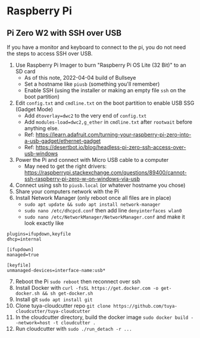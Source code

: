 # Raspberry Pi


## Pi Zero W2 with SSH over USB

If you have a monitor and keyboard to connect to the pi, you do not need the steps to access SSH over USB.

1. Use Raspberry Pi Imager to burn "Raspberry Pi OS Lite (32 Bit)" to an SD card
	- As of this note, 2022-04-04 build of Bullseye
	- Set a hostname like `piusb` (something you'll remember)
	- Enable SSH (using the installer or making an empty file `ssh` on the boot partition)
2. Edit `config.txt` and `cmdline.txt` on the boot partition to enable USB SSG (Gadget Mode)
	- Add `dtoverlay=dwc2` to the very end of `config.txt`
	- Add `modules-load=dwc2,g_ether` in `cmdline.txt` after `rootwait` before anything else.
	- Ref: https://learn.adafruit.com/turning-your-raspberry-pi-zero-into-a-usb-gadget/ethernet-gadget
	- Ref: https://desertbot.io/blog/headless-pi-zero-ssh-access-over-usb-windows
3. Power the Pi and connect with Micro USB cable to a computer
	- May need to get the right drivers: https://raspberrypi.stackexchange.com/questions/89400/cannot-ssh-raspberry-pi-zero-w-on-windows-via-usb
4. Connect using ssh to `piusb.local` (or whatever hostname you chose)
5. Share your computers network with the Pi
6. Install Network Manager (only reboot once all files are in place)
	- `sudo apt update && sudo apt install network-manager`
	- `sudo nano /etc/dhcpcd.conf` then add line `denyinterfaces wlan0`
	- `sudo nano /etc/NetworkManager/NetworkManager.conf` and make it look exactly like
 ```[main]
plugins=ifupdown,keyfile
dhcp=internal

[ifupdown]
managed=true

[keyfile]
unmanaged-devices=interface-name:usb*
```
7. Reboot the Pi `sudo reboot` then reconnect over ssh
8. Install Docker with `curl -fsSL https://get.docker.com -o get-docker.sh && sh get-docker.sh`
9. Install git `sudo apt install git`
10. Clone tuya-cloudcutter repo `git clone https://github.com/tuya-cloudcutter/tuya-cloudcutter`
11. In the cloudcutter directory, build the docker image `sudo docker build --network=host -t cloudcutter .`
12. Run cloudcutter with `sudo ./run_detach -r ...`
